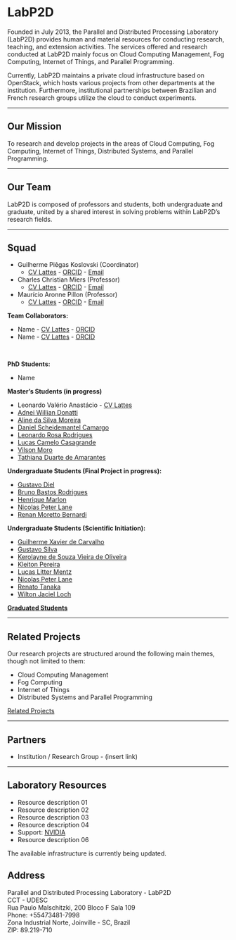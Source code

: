 <!-- LabP2D (English Version) -->

<h1>LabP2D</h1>

<p>
  Founded in July 2013, the Parallel and Distributed Processing Laboratory (LabP2D) provides human and material resources for conducting research, teaching, and extension activities. The services offered and research conducted at LabP2D mainly focus on Cloud Computing Management, Fog Computing, Internet of Things, and Parallel Programming.
</p>
<p>
  Currently, LabP2D maintains a private cloud infrastructure based on OpenStack, which hosts various projects from other departments at the institution. Furthermore, institutional partnerships between Brazilian and French research groups utilize the cloud to conduct experiments.
</p>

<hr>

<h2>Our Mission</h2>
<p>
  To research and develop projects in the areas of Cloud Computing, Fog Computing, Internet of Things, Distributed Systems, and Parallel Programming.
</p>

<hr>

<h2>Our Team</h2>
<p>
  LabP2D is composed of professors and students, both undergraduate and graduate, united by a shared interest in solving problems within LabP2D’s research fields.
</p>

<hr>

<h2>Squad</h2>

<ul>
  <li>Guilherme Piêgas Koslovski (Coordinator)
    <ul>
      <li>
        <a href="http://lattes.cnpq.br/2749773427704993" target="_blank" rel="noopener">CV Lattes</a> - 
        <a href="https://orcid.org/0000-0003-4936-1619" target="_blank" rel="noopener">ORCID</a> - 
        <a href="mailto:guilherme.koslovski@udesc.br">Email</a>
      </li>
    </ul>
  </li>

  <li>Charles Christian Miers (Professor)
    <ul>
      <li>
        <a href="http://lattes.cnpq.br/1630057446729066" target="_blank" rel="noopener">CV Lattes</a> - 
        <a href="https://orcid.org/0000-0002-1976-0478" target="_blank" rel="noopener">ORCID</a> - 
        <a href="mailto:charles.miers@udesc.br">Email</a>
      </li>
    </ul>
  </li>

  <li>Maurício Aronne Pillon (Professor)
    <ul>
      <li>
        <a href="http://lattes.cnpq.br/3752298390911021" target="_blank" rel="noopener">CV Lattes</a> - 
        <a href="https://orcid.org/0000-0001-7634-6823" target="_blank" rel="noopener">ORCID</a> - 
        <a href="mailto:mauricio.pillon@udesc.br">Email</a>
      </li>
    </ul>
  </li>
</ul>

<b>Team Collaborators:</b>
<ul>
  <li>Name - <a href="#" target="_blank" rel="noopener">CV Lattes</a> - <a href="#" target="_blank" rel="noopener">ORCID</a></li>
  <li>Name - <a href="#" target="_blank" rel="noopener">CV Lattes</a> - <a href="#" target="_blank" rel="noopener">ORCID</a></li>
</ul>
<br>

<b>PhD Students:</b>
<ul>
  <li>Name</li>
</ul>

<b>Master’s Students (in progress)</b>
<ul>
  <li>Leonardo Valério Anastácio - <a href=" http://lattes.cnpq.br/7175324937138943" target="_blank" rel="noopener">CV Lattes</a></li>
  <li><a href="https://github.com/adneiwd">Adnei Willian Donatti</a></li>
  <li><a href="https://github.com/alinesm">Aline da Silva Moreira</a></li>
  <li><a href="https://github.com/danielcamargo">Daniel Scheidemantel Camargo</a></li>
  <li><a href="https://github.com/leonardoacr">Leonardo Rosa Rodrigues</a></li>
  <li><a href="https://github.com/lucascamelo">Lucas Camelo Casagrande</a></li>
  <li><a href="https://github.com/vilsonmoro">Vilson Moro</a></li>
  <li><a href="https://github.com/tathianaduarte">Tathiana Duarte de Amarantes</a></li>
</ul>


<b>Undergraduate Students (Final Project in progress):</b>
<ul>
  <li><a href="https://github.com/gustavodiel">Gustavo Diel</a></li>
  <li><a href="https://github.com/Br3nOT">Bruno Bastos Rodrigues</a></li>
  <li><a href="https://github.com/henriquemarlon">Henrique Marlon</a></li>
  <li><a href="https://github.com/nicolasqbert">Nicolas Peter Lane</a></li>
  <li><a href="https://github.com/renanmoretto">Renan Moretto Bernardi</a></li>
</ul>


<b>Undergraduate Students (Scientific Initiation):</b>
<ul>
  <li><a href="https://github.com/guixavier77">Guilherme Xavier de Carvalho</a></li>
  <li><a href="https://github.com/GustavoSilvaNogueira">Gustavo Silva</a></li>
  <li><a href="https://github.com/kerolayne">Kerolayne de Souza Vieira de Oliveira</a></li>
  <li><a href="https://github.com/kleitonp">Kleiton Pereira</a></li>
  <li><a href="https://github.com/lucas-litter">Lucas Litter Mentz</a></li>
  <li><a href="https://github.com/nicolasqbert">Nicolas Peter Lane</a></li>
  <li><a href="https://github.com/renatotanaka">Renato Tanaka</a></li>
  <li><a href="https://github.com/wiltonjaciel">Wilton Jaciel Loch</a></li>
</ul>


<b> <a href="https://labp2d-udesc.github.io/GraduatedStudents.html" target="" rel="noopener">Graduated Students</a> </b>

<hr>

<h2>Related Projects</h2>
<p>Our research projects are structured around the following main themes, though not limited to them:</p>

<ul>
  <li>Cloud Computing Management</li>
  <li>Fog Computing</li>
  <li>Internet of Things</li>
  <li>Distributed Systems and Parallel Programming</li>
</ul>

<p> <a href="https://labp2d-udesc.github.io/Related Projects.html" target="" rel="noopener">Related Projects</a></p>

<hr>

<h2>Partners</h2>
<ul>
  <li>Institution / Research Group - (insert link)</li>
</ul>

<hr>

<h2>Laboratory Resources</h2>
<ul>
  <li>Resource description 01</li>
  <li>Resource description 02</li>
  <li>Resource description 03</li>
  <li>Resource description 04</li>
  <li>Support: <a href="https://www.nvidia.com" target="_blank" rel="noopener">NVIDIA</a></li>
  <li>Resource description 06</li>
</ul>

<p>The available infrastructure is currently being updated.</p>

<h2>Address</h2>
<p>
  Parallel and Distributed Processing Laboratory - LabP2D <br>
  CCT - UDESC <br>
  Rua Paulo Malschitzki, 200  Bloco F Sala 109<br>
  Phone: +55473481-7998 <br>
  Zona Industrial Norte, Joinville - SC, Brazil <br>
  ZIP: 89.219-710
</p>

<!-- <p>
  <img style="display: block; margin-left: auto; margin-right: auto;" src="https://labp2d-udesc.github.io/img/logo7.png" alt="LabP2D Logo" />  
</p> -->
